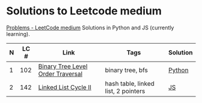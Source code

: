# Solutions to Leetcode medium
[Problems - LeetCode medium](https://leetcode.com/problemset/all/?difficulty=MEDIUM&page=1)
Solutions in Python and JS (currently learning).

| N   | LC # | Link                                                                                                  | Tags                                | Solution                                                 |
| --- | ---- | ----------------------------------------------------------------------------------------------------- | ----------------------------------- | -------------------------------------------------------- |
| 1   | 102  | [Binary Tree Level Order Traversal](https://leetcode.com/problems/binary-tree-level-order-traversal/) | binary tree, bfs                    | [Python](leetcode_medium/102_binary_tree_level_order.py) |
| 2   | 142  | [Linked List Cycle II](https://leetcode.com/problems/linked-list-cycle-ii/)                           | hash table, linked list, 2 pointers | [JS](leetcode_medium/142_linked_list_cycle2.js)          |
